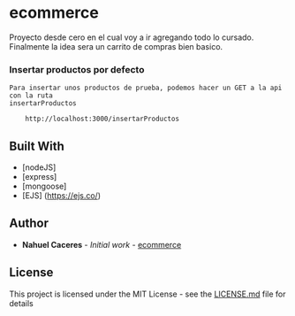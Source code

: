# ecommerce 

Proyecto desde cero en el cual voy a ir agregando todo lo cursado.
Finalmente la idea sera un carrito de compras bien basico.

### Insertar productos por defecto

    Para insertar unos productos de prueba, podemos hacer un GET a la api con la ruta
    insertarProductos

```
    http://localhost:3000/insertarProductos
```

## Built With

* [nodeJS]
* [express]
* [mongoose]
* [EJS] (https://ejs.co/)

## Author

* **Nahuel Caceres** - *Initial work* - [ecommerce](https://github.com/nahuelcaceres/ecommerce)

## License

This project is licensed under the MIT License - see the [LICENSE.md](LICENSE.md) file for details

